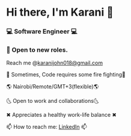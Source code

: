 <!-- A github profile info -->
# Hi there, I'm Karani 👋

### 💻 Software Engineer 💻
### 🚨 Open to new roles. 
    
  Reach me @karanijohn018@gmail.com 

 🚒 Sometimes, Code requires some fire fighting🚒

 🌎 Nairobi/Remote/GMT+3(flexible)🌎 

 🌜 Open to work and collaborations🌜

 ✖ Appreciates a healthy work-life balance ✖

 📫 How to reach me: [LinkedIn](https://www.linkedin.com/in/karani12/) 📫




